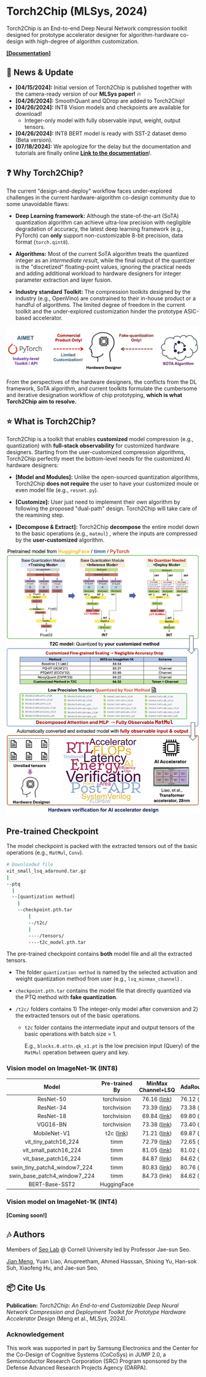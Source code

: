 # Torch2Chip (MLSys, 2024)

Torch2Chip is an End-to-end Deep Neural Network compression toolkit designed for prototype accelerator designer for algorithm-hardware co-design with high-degree of algorithm customization.

**[[Documentation]](https://mengjian0502.github.io/t2c-doc/)**

## :rocket: News & Update

- **[04/15/2024]:** Initial version of Torch2Chip is published together with the camera-ready version of our **MLSys paper!** :fire:
- **[04/26/2024]:** SmoothQuant and QDrop are added to Torch2Chip!
- **[04/26/2024]:** INT8 Vision models and checkpoints are available for download!
  - Integer-only model with fully observable input, weight, output tensors. 
- **[04/26/2024]:** INT8 BERT model is ready with SST-2 dataset demo (Beta version). 
- **[07/18/2024]:** We apologize for the delay but the documentation and tutorials are finally online **[Link to the documentation](https://mengjian0502.github.io/t2c-doc/)**!. 

## :question: Why Torch2Chip?

The current "design-and-deploy" workflow faces under-explored challenges in the current hardware-algorithm co-design community due to some unavoidable flaws:

- **Deep Learning framework:** Although the state-of-the-art (SoTA) quantization algorithm can achieve ultra-low precision with negligible degradation of accuracy, the latest deep learning framework (e.g., PyTorch) can **only** support non-customizable 8-bit precision, data format (`torch.qint8`).

- **Algorithms:** Most of the current SoTA algorithm treats the quantized integer as an *intermediate result*, while the final output of the quantizer is the "discretized" floating-point values, ignoring the practical needs and adding additional workload to hardware designers for integer parameter extraction and layer fusion.

- **Industry standard Toolkit:** The compression toolkits designed by the industry (e.g., OpenVino) are constrained to their in-house product or a handful of algorithms. The limited degree of freedom in the current toolkit and the under-explored customization hinder the prototype ASIC-based accelerator.

![Figure1](./figs/Figure1.png)

From the perspectives of the hardware designers, the conflicts from the DL framework, SoTA algorithm, and current toolkits formulate the cumbersome and iterative designation workflow of chip prototyping, **which is what Torch2Chip aim to resolve.**

## :star: What is Torch2Chip?

Torch2Chip is a toolkit that enables **customized** model compression (e.g., quantization) with **full-stack observability** for customized hardware designers. Starting from the user-customized compression algorithms, Torch2Chip perfectly meet the bottom-level needs for the customized AI hardware designers: 

- **[Model and Modules]:** Unlike the open-sourced quantization algorithms, Torch2Chip **does not require** the user to have your customized moule or even model file (e.g., `resnet.py`). 

  

- **[Customize]:** User just need to implement their own algorithm by following the proposed "dual-path" design. Torch2Chip will take care of the reamining step.

  

- **[Decompose & Extract]:** Torch2Chip **decompose** the entire model down to the basic operations (e.g., `matmul`) , where the inputs are compressed by the **user-customized** algorithm.

![Figure1](./figs/torch2chip_workflow.png)



## Pre-trained Checkpoint

The model checkpoint is packed with the extracted tensors out of the basic operations (e.g., `MatMul`, `Conv`). 

```bash
# Downloaded file
vit_small_lsq_adaround.tar.gz
|
--ptq
  |
  --[quantization method]
    |
    --checkpoint.pth.tar
    	|
    	--/t2c/
        |
        ----/tensors/
        ----t2c_model.pth.tar
```

The pre-trained checkpoint contains **both** model file and all the extracted tensors. 

- The folder `quantization method` is named by the selected activation and weight quantization method from user (e.g., `lsq_minmax_channel`) .

- `checkpoint.pth.tar` contains the model file that directly quantized via the PTQ method with **fake quantization**. 

- `/t2c/` folders contains 1) The integer-only model after conversion and 2) the extracted tensors out of the basic operations. 

  - `t2c` folder contains the intermediate input and output tensors of the basic operations with batch size = 1. 

    E.g., `blocks.0.attn.qk_x1.pt` is the low precision input (Query) of the `MatMul` operation between query and key. 

### Vision model on ImageNet-1K (INT8)

|            Model             |                        Pre-trained By                        |                      MinMax Channel+LSQ                      | AdaRound+LSQ                                                 | MinMaxChannel + Qdrop                                        | MinMaxChannel + LSQToken                                     | MinMaxChannel + MinMaxToken                                  | MinMaxChannel+QDropToken                                     |
| :--------------------------: | :----------------------------------------------------------: | :----------------------------------------------------------: | ------------------------------------------------------------ | ------------------------------------------------------------ | ------------------------------------------------------------ | ------------------------------------------------------------ | ------------------------------------------------------------ |
|          ResNet-50           |                         torchvision                          | 76.16 ([link](https://cornell.box.com/s/m5lf1zvhu0wq1yn42xa8r5vk2a8vg67q)) | 76.12 ([link](https://cornell.box.com/s/r8qzy84r0wi0ljzwh02gaiayhzy3ro7t)) | 76.18 ([link](https://cornell.box.com/s/zeiwt0xaodsokhlcpt1laus4pnlddr3p)) | N/A                                                          | N/A                                                          | N/A                                                          |
|          ResNet-34           |                         torchvision                          | 73.39 ([link](https://cornell.box.com/s/drfl6h81um8hz5kve4uh0224tfcastis)) | 73.38 ([link](https://cornell.box.com/s/28zm2ooqmq0u8r5kzhe2tk8ts15iq6ij)) | 73.43 ([link](https://cornell.box.com/s/h2ozvg01v91pb2yrm0dj8hplqge0p6vh)) | N/A                                                          | N/A                                                          | N/A                                                          |
|          ResNet-18           |                         torchvision                          | 69.84 ([link](https://cornell.box.com/s/f6b96v5ntnnl01bi4sc9x54384lc85eo)) | 69.80 ([link](https://cornell.box.com/s/vv3tpwnrgwt3o568rg1i4sfh7d2nummy)) | 69.76 ([link](https://cornell.box.com/s/0thjpsg1now1y12vpv7hns6gm5gwblv7)) | N/A                                                          | N/A                                                          | N/A                                                          |
|           VGG16-BN           |                         torchvision                          | 73.38 ([link](https://cornell.box.com/s/xk3exwazlqkbwggr0aic9101njxgh9he)) | 73.40 ([link](https://cornell.box.com/s/nnizogf2w4363zuwd6qdj67ivq5d4uqs)) | 73.39 ([link](https://cornell.box.com/s/j9mf3fiho1nwdfdwrp9tzcewcwbbqqh0)) | N/A                                                          | N/A                                                          | N/A                                                          |
|         MobileNet-V1         | t2c ([link](https://cornell.box.com/s/1pj175aat8u485st53wtou860ytl1317)) | 71.21 ([link](https://cornell.box.com/s/y39dctts5mcy3nvg7ijku38m3qu9jo0r)) | 69.87 ([link](https://cornell.box.com/s/tihfrf7ycbc60ztmah4vvol25utnzyr5)) | 71.13 ([link](https://cornell.box.com/s/2kofjc5fpo3ee5ao007d5xaq2lt7c4d4)) | N/A                                                          | N/A                                                          | N/A                                                          |
|     vit_tiny_patch16_224     |                             timm                             | 72.79 ([link](https://cornell.box.com/s/sw527tqwpb93npn1cwj28evjhtglw8dh)) | 72.65 ([link](https://cornell.box.com/s/6iv44h09gvtl0x063cgddw1m5638ye3j)) | 72.41 ([link]())                                             | 72.49 ([link](https://cornell.box.com/s/a9qmwual9zij4wwlzxnds438ma7o7j5n)) | 73.27 ([link](https://cornell.box.com/s/hy2i35sxldv6w9jq8unj34c9eayt9fzb)) | 73.00 ([link](https://cornell.box.com/s/1lzdst3xg9dtii8ke5x9u2rkoildwwds)) |
|    vit_small_patch16_224     |                             timm                             | 81.05 ([link](https://cornell.box.com/s/jp4rm1n5b6nw18fp7klq8wae8przd1km)) | 81.02 ([link](https://cornell.box.com/s/q2ermpeps3jc2xng9u06xeb39t4dcej7)) | 80.89 ([link]())                                             | 80.21 ([link](https://cornell.box.com/s/9eaput327il2en2syc5c7p6pao04tgag)) | 80.04 ([link](https://cornell.box.com/s/b0dhbfix3poqanr1h3oa4h5j4z34foii)) | 80.22 ([link](https://cornell.box.com/s/4cv2l2rbzu8b1yvuo2cir45hyrk1x87u)) |
|     vit_base_patch16_224     |                             timm                             | 84.87 ([link](https://cornell.box.com/s/l3pm0pcrv5vei5grzp91a6ykh5c1d58e)) | 84.62 ([link](https://cornell.box.com/s/w63iwze4rap1m9imd40qhtppefbgpi3n))                                                 | 84.50 (link)                                                 | 84.68 ([link](https://cornell.box.com/s/tgoq5myeyv4dffukoibr2sn8aot06dni)) | 83.86 ([link](https://cornell.box.com/s/8ogly9raj4lehuy08aqkcndupgavw98k)) | 84.53 ([link](https://cornell.box.com/s/sofljzpg5j9kbda0o4iow8nq0g658mg8)) |
| swin_tiny_patch4_window7_224 |                             timm                             |                         80.83 ([link](https://cornell.box.com/s/q2w8asg1f5m9ly91goy1metm7ht4brzb))                         | 80.76 ([link](https://cornell.box.com/s/xrgc58t2hw7pgaavj5oc83tek9l7fof2))                                                 | 80.71 (link)                                                 | 80.30 ([link](https://cornell.box.com/s/p2lzdv8jhplm2a98b50aj7vfi50g2tjm))                                                 | 80.74 ([link](https://cornell.box.com/s/cw2yf6in70qff79ew1ydjuuvjm703afs))                                                | 80.10 ([link](https://cornell.box.com/s/7vl82guedt9hlu3d25fdojtclqsg2ht3))                                                 |
| swin_base_patch4_window7_224 |                             timm                             |                         84.73 (link)                         | 84.62 (link)                                                 | 84.65 (link)                                                 | 84.27 (link)                                                 | 84.58 (link)                                                 | 84.32 (link)                                                 |
|        BERT-Base-SST2        |                         HuggingFace                          |                                                              |                                                              |                                                              |                                                              | 0.922 (link)                                                 |                                                              |

### Vision model on ImageNet-1K (INT4)

**[Coming soon!]**

## :notes: Authors

Members of [Seo Lab](https://seo.ece.cornell.edu/) @ Cornell University led by Professor Jae-sun Seo.

[Jian Meng](https://mengjian0502.github.io/), Yuan Liao, Anupreetham, Ahmed Hasssan, Shixing Yu, Han-sok Suh, Xiaofeng Hu, and Jae-sun Seo.

## :package: Cite Us
**Publication:** *Torch2Chip: An End-to-end Customizable Deep Neural Network Compression and Deployment Toolkit for Prototype Hardware Accelerator Design* (Meng et al., MLSys, 2024).

### Acknowledgement

This work was supported in part by Samsung Electronics and the Center for the Co-Design of Cognitive Systems (CoCoSys) in JUMP 2.0, a Semiconductor Research Corporation (SRC) Program sponsored by the Defense Advanced Research Projects Agency (DARPA).

